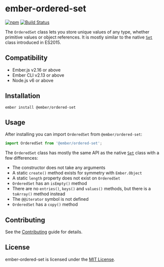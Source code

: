
ember-ordered-set
==============================================================================

[![npm](https://img.shields.io/npm/v/@ember/ordered-set.svg)](https://www.npmjs.com/package/@ember/ordered-set)
[![Build Status](https://travis-ci.org/emberjs/ember-ordered-set.svg?branch=master)](https://travis-ci.org/emberjs/ember-ordered-set)

The `OrderedSet` class lets you store unique values of any type, whether
primitive values or object references. It is mostly similar to the native
[`Set`](https://developer.mozilla.org/en-US/docs/Web/JavaScript/Reference/Global_Objects/Set)
class introduced in ES2015.



Compatibility
------------------------------------------------------------------------------

* Ember.js v2.16 or above
* Ember CLI v2.13 or above
* Node.js v6 or above


Installation
------------------------------------------------------------------------------

```
ember install @ember/ordered-set
```


Usage
------------------------------------------------------------------------------

After installing you can import `OrderedSet` from `@ember/ordered-set`:

```js
import OrderedSet from '@ember/ordered-set';
```

The `OrderedSet` class has mostly the same API as the native [`Set`](https://developer.mozilla.org/en-US/docs/Web/JavaScript/Reference/Global_Objects/Set)
class with a few differences:

- The constructor does not take any arguments
- A static `create()` method exists for symmetry with `Ember.Object`
- A static `length` property does not exist on `OrderedSet`
- `OrderedSet` has an `isEmpty()` method
- There are no `entries()`, `keys()` and `values()` methods, but there is a
  `toArray()` method instead
- The `@@iterator` symbol is not defined
- `OrderedSet` has a `copy()` method


Contributing
------------------------------------------------------------------------------

See the [Contributing](CONTRIBUTING.md) guide for details.


License
------------------------------------------------------------------------------
ember-ordered-set is licensed under the [MIT License](LICENSE.md).


